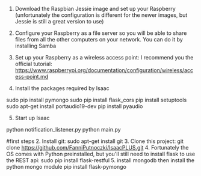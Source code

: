 1. Download the Raspbian Jessie image and set up your Raspberry (unfortunately the configuration is different for the newer images, but Jessie is still a great version to use)

2. Configure your Raspberry as a file server so you will be able to share files from all the other computers on your network. You can do it by installing Samba

3. Set up your Raspberry as a wireless access point: 
I recommend you the official tutorial: https://www.raspberrypi.org/documentation/configuration/wireless/access-point.md

4. Install the packages required by Isaac

sudo pip install pymongo
sudo pip install flask_cors
pip install setuptools
sudo apt-get install portaudio19-dev
pip install pyaudio

5. Start up Isaac

python notification_listener.py
python main.py
	
	
	
	
	
	
#first steps
2. Install git: sudo apt-get install git
3. Clone this project: git clone https://github.com/FanniPutnoczki/IsaacPLUS.git
4. Fortunately the OS comes with Python preinstalled, but you'll still need to install flask to use the REST api: 
sudo pip install flask-restful
5. install mongodb then install the python mongo module
pip install flask-pymongo

